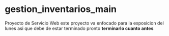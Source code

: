 # gestion_inventarios_main
Proyecto de Servicio Web 
este proyecto va enfocado para la exposicion del lunes asi que debe de estar terminado pronto 
<b>terminarlo cuanto antes</b>